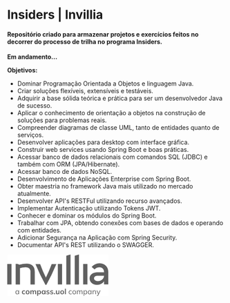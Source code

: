 # Insiders | Invillia

#### Repositório criado para armazenar projetos e exercícios feitos no decorrer do processo de trilha no programa Insiders. 

**Em andamento...**

**Objetivos:**

- Dominar Programação Orientada a Objetos e linguagem Java.
- Criar soluções flexíveis, extensíveis e testáveis.
- Adquirir a base sólida teórica e prática para ser um desenvolvedor Java de sucesso.
- Aplicar o conhecimento de orientação a objetos na construção de soluções para problemas reais.
- Compreender diagramas de classe UML, tanto de entidades quanto de serviços.
- Desenvolver aplicações para desktop com interface gráfica.
- Construir web services usando Spring Boot e boas práticas.
- Acessar banco de dados relacionais com comandos SQL (JDBC) e também com ORM (JPA/Hibernate).
- Acessar banco de dados NoSQL.
- Desenvolvimento de Aplicações Enterprise com Spring Boot.
- Obter maestria no framework Java mais utilizado no mercado atualmente.
- Desenvolver API's RESTFul utilizando recurso avançados.
- Implementar Autenticação utilizando Tokens JWT.
- Conhecer e dominar os módulos do Spring Boot.
- Trabalhar com JPA, obtendo conexões com bases de dados e operando com entidades.
- Adicionar Segurança na Aplicação com Spring Security.
- Documentar API's REST utilizando o SWAGGER.

<img src ="img\invillia-logo.png">
